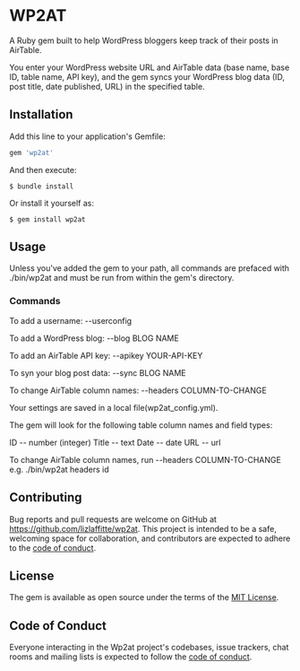 # WP2AT
A Ruby gem built to help WordPress bloggers keep track of their posts in AirTable.

You enter your WordPress website URL and AirTable data (base name, base ID, table name, API key), and the gem syncs your WordPress blog data (ID, post title, date published, URL) in the specified table.


## Installation

Add this line to your application's Gemfile:

```ruby
gem 'wp2at'
```

And then execute:

    $ bundle install

Or install it yourself as:

    $ gem install wp2at

## Usage
Unless you've added the gem to your path, all commands are prefaced with ./bin/wp2at and must be run from within the gem's directory. 

### Commands
To add a username:          --userconfig 

To add a WordPress blog:    --blog BLOG NAME

To add an AirTable API key: --apikey YOUR-API-KEY

To syn your blog post data: --sync BLOG NAME

To change AirTable column names: --headers COLUMN-TO-CHANGE

Your settings are saved in a local file(wp2at_config.yml).


 The gem will look for the following table column names and field types:

ID  -- number (integer)
Title -- text
Date -- date
URL -- url

To change AirTable column names, run  --headers COLUMN-TO-CHANGE
e.g.
./bin/wp2at headers id

## Contributing

Bug reports and pull requests are welcome on GitHub at https://github.com/lizlaffitte/wp2at. This project is intended to be a safe, welcoming space for collaboration, and contributors are expected to adhere to the [code of conduct](https://github.com/lizlaffitte/wp2at/blob/master/CODE_OF_CONDUCT.md).

## License

The gem is available as open source under the terms of the [MIT License](https://opensource.org/licenses/MIT).

## Code of Conduct

Everyone interacting in the Wp2at project's codebases, issue trackers, chat rooms and mailing lists is expected to follow the [code of conduct](https://github.com/lizlaffitte/wp2at/blob/master/CODE_OF_CONDUCT.md).
